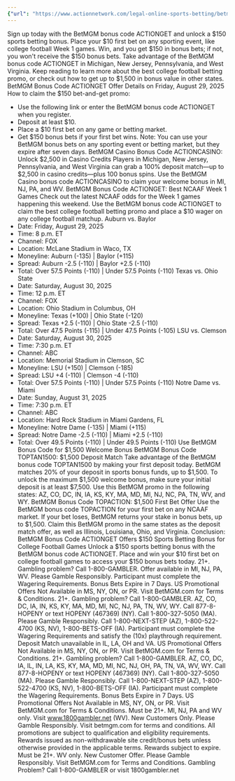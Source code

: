 ```yaml
---
{"url": "https://www.actionnetwork.com/legal-online-sports-betting/betmgm-bonus-code-actionget-150-sports-betting-bonus-available-for-college-football-week-1-games", "title": "BetMGM Bonus Code ACTIONGET: $150 Sports Betting Bonus Available for College Football Week 1 Games", "published": "2025-08-29T19:35:40.000Z", "source": "actionnetwork.com", "ingested": "2025-09-27"}
---
```


Sign up today with the BetMGM bonus code ACTIONGET and unlock a $150 sports betting bonus. Place your $10 first bet on any sporting event, like college football Week 1 games. Win, and you get $150 in bonus bets; if not, you won't receive the $150 bonus bets.
Take advantage of the BetMGM bonus code ACTIONGET in Michigan, New Jersey, Pennsylvania, and West Virginia. Keep reading to learn more about the best college football betting promo, or check out how to get up to $1,500 in bonus value in other states.
BetMGM Bonus Code ACTIONGET Offer Details on Friday, August 29, 2025
How to claim the $150 bet-and-get promo:
- Use the following link or enter the BetMGM bonus code ACTIONGET when you register.
- Deposit at least $10.
- Place a $10 first bet on any game or betting market.
- Get $150 bonus bets if your first bet wins.
Note: You can use your BetMGM bonus bets on any sporting event or betting market, but they expire after seven days.
BetMGM Casino Bonus Code ACTIONCASINO: Unlock $2,500 in Casino Credits
Players in Michigan, New Jersey, Pennsylvania, and West Virginia can grab a 100% deposit match—up to $2,500 in casino credits—plus 100 bonus spins.
Use the BetMGM Casino bonus code ACTIONCASINO to claim your welcome bonus in MI, NJ, PA, and WV.
BetMGM Bonus Code ACTIONGET: Best NCAAF Week 1 Games
Check out the latest NCAAF odds for the Week 1 games happening this weekend. Use the BetMGM bonus code ACTIONGET to claim the best college football betting promo and place a $10 wager on any college football matchup.
Auburn vs. Baylor
- Date: Friday, August 29, 2025
- Time: 8 p.m. ET
- Channel: FOX
- Location: McLane Stadium in Waco, TX
- Moneyline: Auburn (-135) | Baylor (+115)
- Spread: Auburn -2.5 (-110) | Baylor +2.5 (-110)
- Total: Over 57.5 Points (-110) | Under 57.5 Points (-110)
Texas vs. Ohio State
- Date: Saturday, August 30, 2025
- Time: 12 p.m. ET
- Channel: FOX
- Location: Ohio Stadium in Columbus, OH
- Moneyline: Texas (+100) | Ohio State (-120)
- Spread: Texas +2.5 (-110) | Ohio State -2.5 (-110)
- Total: Over 47.5 Points (-115) | Under 47.5 Points (-105)
LSU vs. Clemson
- Date: Saturday, August 30, 2025
- Time: 7:30 p.m. ET
- Channel: ABC
- Location: Memorial Stadium in Clemson, SC
- Moneyline: LSU (+150) | Clemson (-185)
- Spread: LSU +4 (-110) | Clemson -4 (-110)
- Total: Over 57.5 Points (-110) | Under 57.5 Points (-110)
Notre Dame vs. Miami
- Date: Sunday, August 31, 2025
- Time: 7:30 p.m. ET
- Channel: ABC
- Location: Hard Rock Stadium in Miami Gardens, FL
- Moneyline: Notre Dame (-135) | Miami (+115)
- Spread: Notre Dame -2.5 (-110) | Miami +2.5 (-110)
- Total: Over 49.5 Points (-110) | Under 49.5 Points (-110)
Use BetMGM Bonus Code for $1,500 Welcome Bonus
BetMGM Bonus Code TOPTAN1500: $1,500 Deposit Match
Take advantage of the BetMGM bonus code TOPTAN1500 by making your first deposit today. BetMGM matches 20% of your deposit in sports bonus funds, up to $1,500. To unlock the maximum $1,500 welcome bonus, make sure your initial deposit is at least $7,500. Use this BetMGM promo in the following states: AZ, CO, DC, IN, IA, KS, KY, MA, MD, MI, NJ, NC, PA, TN, WV, and WY.
BetMGM Bonus Code TOPACTION: $1,500 First Bet Offer
Use the BetMGM bonus code TOPACTION for your first bet on any NCAAF market. If your bet loses, BetMGM returns your stake in bonus bets, up to $1,500. Claim this BetMGM promo in the same states as the deposit match offer, as well as Illinois, Louisiana, Ohio, and Virginia.
Conclusion: BetMGM Bonus Code ACTIONGET Offers $150 Sports Betting Bonus for College Football Games
Unlock a $150 sports betting bonus with the BetMGM bonus code ACTIONGET. Place and win your $10 first bet on college football games to access your $150 bonus bets today.
21+. Gambling problem? Call 1-800-GAMBLER. Offer available in MI, NJ, PA, WV. Please Gamble Responsibly. Participant must complete the Wagering Requirements. Bonus Bets Expire in 7 Days. US Promotional Offers Not Available in MS, NY, ON, or PR. Visit BetMGM.com for Terms & Conditions.
21+. Gambling problem? Call 1-800-GAMBLER. AZ, CO, DC, IA, IN, KS, KY, MA, MD, MI, NC, NJ, PA, TN, WV, WY. Call 877-8-HOPENY or text HOPENY (467369) (NY). Call 1-800-327-5050 (MA). Please Gamble Responsibly. Call 1-800-NEXT-STEP (AZ), 1-800-522-4700 (KS, NV), 1-800-BETS-OFF (IA). Participant must complete the Wagering Requirements and satisfy the (10x) playthrough requirement. Deposit Match unavailable in IL, LA, OH and VA. US Promotional Offers Not Available in MS, NY, ON, or PR. Visit BetMGM.com for Terms & Conditions.
21+. Gambling problem? Call 1-800-GAMBLER. AZ, CO, DC, IA, IL, IN, LA, KS, KY, MA, MD, MI, NC, NJ, OH, PA, TN, VA, WV, WY. Call 877-8-HOPENY or text HOPENY (467369) (NY). Call 1-800-327-5050 (MA). Please Gamble Responsibly. Call 1-800-NEXT-STEP (AZ), 1-800-522-4700 (KS, NV), 1-800-BETS-OFF (IA). Participant must complete the Wagering Requirements. Bonus Bets Expire in 7 Days. US Promotional Offers Not Available in MS, NY, ON, or PR. Visit BetMGM.com for Terms & Conditions.
Must be 21+. MI, NJ, PA and WV only. Visit www.1800gambler.net (WV). New Customers Only. Please Gamble Responsibly. Visit betmgm.com for terms and conditions. All promotions are subject to qualification and eligibility requirements. Rewards issued as non-withdrawable site credit/bonus bets unless otherwise provided in the applicable terms. Rewards subject to expire.
Must be 21+. WV only. New Customer Offer. Please Gamble Responsibly. Visit BetMGM.com for Terms and Conditions. Gambling Problem? Call 1-800-GAMBLER or visit 1800gambler.net